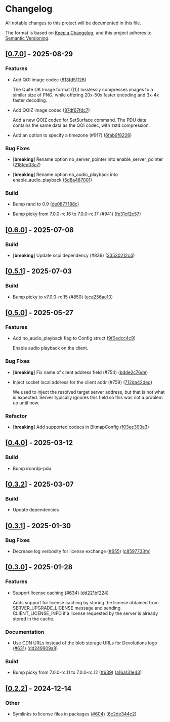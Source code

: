 # Changelog

All notable changes to this project will be documented in this file.

The format is based on [Keep a Changelog](https://keepachangelog.com/en/1.0.0/),
and this project adheres to [Semantic Versioning](https://semver.org/spec/v2.0.0.html).


## [[0.7.0](https://github.com/Devolutions/IronRDP/compare/ironrdp-connector-v0.6.0...ironrdp-connector-v0.7.0)] - 2025-08-29

### <!-- 1 -->Features

- Add QOI image codec ([613fd51f26](https://github.com/Devolutions/IronRDP/commit/613fd51f26315d8212662c46f8e625c541e4bb59)) 

  The Quite OK Image format ([1]) losslessly compresses images to a similar size
  of PNG, while offering 20x-50x faster encoding and 3x-4x faster decoding.

- Add QOIZ image codec ([87df67fdc7](https://github.com/Devolutions/IronRDP/commit/87df67fdc76ff4f39d4b83521e34bf3b5e2e73bb)) 

  Add a new QOIZ codec for SetSurface command. The PDU data contains the same
  data as the QOI codec, with zstd compression.

- Add an option to specify a timezone (#917) ([6fab9f8228](https://github.com/Devolutions/IronRDP/commit/6fab9f8228578b3c78db131b3c2e0526352116a9)) 

### <!-- 4 -->Bug Fixes

- [**breaking**] Rename option no_server_pointer into enable_server_pointer ([218fed03c7](https://github.com/Devolutions/IronRDP/commit/218fed03c7993af0f958453e3944c58bcf9f43cb)) 

- [**breaking**] Rename option no_audio_playback into enable_audio_playback ([5d8a487001](https://github.com/Devolutions/IronRDP/commit/5d8a487001c1280cbaf9f581f2a9a2f47d187bf0)) 

### <!-- 7 -->Build

- Bump rand to 0.9 ([de0877188c](https://github.com/Devolutions/IronRDP/commit/de0877188cbb3692c3ce0d9a72f6e96d515cde1f)) 

- Bump picky from 7.0.0-rc.16 to 7.0.0-rc.17 (#941) ([fe31cf2c57](https://github.com/Devolutions/IronRDP/commit/fe31cf2c574e0b06177a931db4cac95ea9cfbe7e)) 

## [[0.6.0](https://github.com/Devolutions/IronRDP/compare/ironrdp-connector-v0.5.1...ironrdp-connector-v0.6.0)] - 2025-07-08

### Build

- [**breaking**] Update sspi dependency (#839) ([33530212c4](https://github.com/Devolutions/IronRDP/commit/33530212c42bf28c875ac078ed2408657831b417)) 

## [[0.5.1](https://github.com/Devolutions/IronRDP/compare/ironrdp-connector-v0.5.0...ironrdp-connector-v0.5.1)] - 2025-07-03

### <!-- 7 -->Build

- Bump picky to v7.0.0-rc.15 (#850) ([eca256ae10](https://github.com/Devolutions/IronRDP/commit/eca256ae10c52c4a42e7e77d41c0a1d6c180ebf3)) 

## [[0.5.0](https://github.com/Devolutions/IronRDP/compare/ironrdp-connector-v0.4.0...ironrdp-connector-v0.5.0)] - 2025-05-27

### <!-- 1 -->Features

- Add no_audio_playback flag to Config struct ([9f0edcc4c9](https://github.com/Devolutions/IronRDP/commit/9f0edcc4c9c49d59cc10de37f920aae073e3dd8a)) 

  Enable audio playback on the client.

### <!-- 4 -->Bug Fixes

- [**breaking**] Fix name of client address field (#754) ([bdde2c76de](https://github.com/Devolutions/IronRDP/commit/bdde2c76ded7315f7bc91d81a0909a1cb827d870)) 

- Inject socket local address for the client addr (#759) ([712da42ded](https://github.com/Devolutions/IronRDP/commit/712da42dedc193239e457d8270d33cc70bd6a4b9)) 

  We used to inject the resolved target server address, but that is not
  what is expected. Server typically ignores this field so this was not a
  problem up until now.

### Refactor

- [**breaking**] Add supported codecs in BitmapConfig ([f03ee393a3](https://github.com/Devolutions/IronRDP/commit/f03ee393a36906114b5bcba0e88ebc6869a99785)) 



## [[0.4.0](https://github.com/Devolutions/IronRDP/compare/ironrdp-connector-v0.3.2...ironrdp-connector-v0.4.0)] - 2025-03-12

### <!-- 7 -->Build

- Bump ironrdp-pdu


## [[0.3.2](https://github.com/Devolutions/IronRDP/compare/ironrdp-connector-v0.3.1...ironrdp-connector-v0.3.2)] - 2025-03-07

### Build

- Update dependencies



## [[0.3.1](https://github.com/Devolutions/IronRDP/compare/ironrdp-connector-v0.3.0...ironrdp-connector-v0.3.1)] - 2025-01-30

### <!-- 4 -->Bug Fixes

- Decrease log verbosity for license exchange ([#655](https://github.com/Devolutions/IronRDP/issues/655)) ([c8597733fe](https://github.com/Devolutions/IronRDP/commit/c8597733fe9998318764064c3682506bf82026d2)) 



## [[0.3.0](https://github.com/Devolutions/IronRDP/compare/ironrdp-connector-v0.2.2...ironrdp-connector-v0.3.0)] - 2025-01-28

### <!-- 1 -->Features

- Support license caching ([#634](https://github.com/Devolutions/IronRDP/issues/634)) ([dd221bf224](https://github.com/Devolutions/IronRDP/commit/dd221bf22401c4635798ec012724cba7e6d503b2)) 

  Adds support for license caching by storing the license obtained
  from SERVER_UPGRADE_LICENSE message and sending
  CLIENT_LICENSE_INFO if a license requested by the server is already
  stored in the cache.

### <!-- 6 -->Documentation

- Use CDN URLs instead of the blob storage URLs for Devolutions logo ([#631](https://github.com/Devolutions/IronRDP/issues/631)) ([dd249909a8](https://github.com/Devolutions/IronRDP/commit/dd249909a894004d4f728d30b3a4aa77a0f8193b)) 

### <!-- 7 -->Build

- Bump picky from 7.0.0-rc.11 to 7.0.0-rc.12 ([#639](https://github.com/Devolutions/IronRDP/issues/639)) ([a16a131e43](https://github.com/Devolutions/IronRDP/commit/a16a131e4301e0dfafe8f3b73e1a75a3a06cfdc7)) 



## [[0.2.2](https://github.com/Devolutions/IronRDP/compare/ironrdp-connector-v0.2.1...ironrdp-connector-v0.2.2)] - 2024-12-14

### Other

- Symlinks to license files in packages ([#604](https://github.com/Devolutions/IronRDP/pull/604)) ([6c2de344c2](https://github.com/Devolutions/IronRDP/commit/6c2de344c2dd93ce9621834e0497ed7c3bfaf91a)) 
